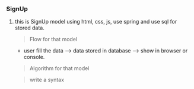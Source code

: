 ### SignUp
1. this is SignUp model using html, css, js, use spring and use sql for stored data.
   > Flow for that model
   * user fill the data --> data stored in database --> show in browser or console.

   > Algorithm for that model

   > write a syntax 

